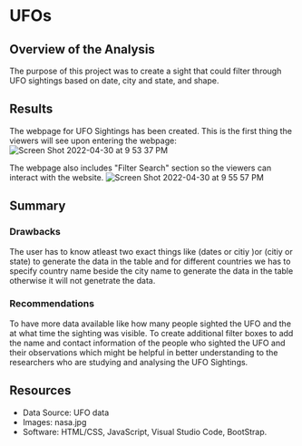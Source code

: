 # UFOs

## Overview of the Analysis

The purpose of this project was to create a sight that could filter through UFO sightings based on date, city and state, and shape.

## Results

The webpage for UFO Sightings has been created. This is the first thing the viewers will see upon entering the webpage:
![Screen Shot 2022-04-30 at 9 53 37 PM](https://user-images.githubusercontent.com/93291994/166128866-6adc6dbd-7447-4201-ac9d-78c5f8d65a48.png)

The webpage also includes "Filter Search" section so the viewers can interact with the website.
![Screen Shot 2022-04-30 at 9 55 57 PM](https://user-images.githubusercontent.com/93291994/166128925-0e740083-8049-41c0-96da-4ac92b044cb2.png)

## Summary

### Drawbacks

The user has to know atleast two exact things like (dates or citiy )or (citiy or state) to generate the data in the table and for different countries we has to specify country name beside the city name to generate the data in the table otherwise it will not genetrate the data.

### Recommendations

To have more data available like how many people sighted the UFO and the at what time the sighting was visible. To create additional filter boxes to add the name and contact information of the people who sighted the UFO and their observations which might be helpful in better understanding to the researchers who are studying and analysing the UFO Sightings.

## Resources

- Data Source: UFO data
- Images: nasa.jpg
- Software: HTML/CSS, JavaScript, Visual Studio Code, BootStrap.

